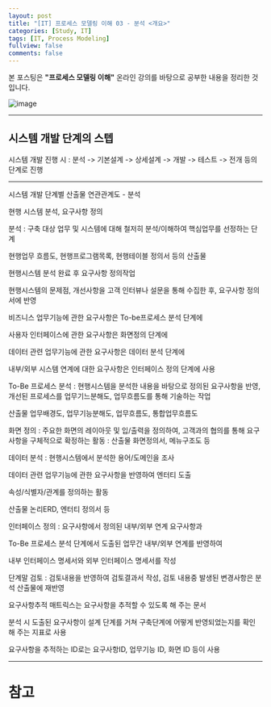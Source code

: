 ```yaml
---
layout: post
title: "[IT] 프로세스 모델링 이해 03 - 분석 <개요>"
categories: [Study, IT]
tags: [IT, Process Modeling]
fullview: false
comments: false
---
```


본 포스팅은 **"프로세스 모델링 이해"** 온라인 강의를 바탕으로 공부한 내용을 정리한 것입니다.

![image](https://user-images.githubusercontent.com/84369912/192108474-596a2b19-9169-4f3a-9249-6c50b5857b8f.png)

---

## 시스템 개발 단계의 스텝

시스템 개발 진행 시
: 분석 -> 기본설계 -> 상세설계 -> 개발 -> 테스트 -> 전개 등의 단계로 진행

---

시스템 개발 단계별 산출물 연관관계도 - 분석

현행 시스템 분석, 요구사항 정의

분석
: 구축 대상 업무 및 시스템에 대해 철저히 분석/이해하여 핵심업무를 선정하는 단계

현행업무 흐름도, 현행프로그램목록, 현행테이블 정의서 등의 산출물

현행시스템 분석 완료 후 요구사항 정의작업

현행시스템의 문제점, 개선사항을 고객 인터뷰나 설문을 통해 수집한 후, 요구사항 정의서에 반영

비즈니스 업무기능에 관한 요구사항은 To-be프로세스 분석 단계에

사용자 인터페이스에 관한 요구사항은 화면정의 단계에

데이터 관련 업무기능에 관한 요구사항은 데이터 분석 단계에

내부/외부 시스템 연계에 대한 요구사항은 인터페이스 정의 단계에 사용

To-Be 프로세스 분석
: 현행시스템을 분석한 내용을 바탕으로 정의된 요구사항을 반영, 개선된 프로세스를 업무기느분해도, 업무흐름도를 통해 기술하는 작업

산출물 업무배경도, 업무기능분해도, 업무흐름도, 통합업무흐름도

화면 정의
: 주요한 화면의 레이아웃 및 입/출력을 정의하여, 고객과의 협의를 통해 요구사항을 구체적으로 확정하는 활동
: 산출물 화면정의서, 메뉴구조도 등

데이터 분석
: 현행시스템에서 분석한 용어/도메인을 조사

데이터 관련 업무기능에 관한 요구사항을 반영하여 엔터티 도출

속성/식별자/관계를 정의하는 활동

산출물 논리ERD, 엔터티 정의서 등

인터페이스 정의
: 요구사항에서 정의된 내부/외부 연계 요구사항과

To-Be 프로세스 분석 단계에서 도출된 업무간 내부/외부 연계를 반영하여

내부 인터페이스 명세서와 외부 인터페이스 명세서를 작성

단계말 검토
: 검토내용을 반영하여 검토결과서 작성, 검토 내용중 발생된 변경사항은 분석 산출물에 재반영

요구사항추적 매트릭스는 요구사항을 추적할 수 있도록 해 주는 문서

분석 시 도출된 요구사항이 설계 단계를 거쳐 구축단계에 어떻게 반영되었는지를 확인 해 주는 지표로 사용

요구사항을 추적하는 ID로는 요구사항ID, 업무기능 ID, 화면 ID 등이 사용

---

# 참고
